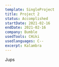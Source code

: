 ```yaml
---
template: SingleProject
title: Project 2
status: Accomplished
startDate: 2021-02-16
endDate: 2021-02-16
company: Bumble
usedTools: CHiki
usedlanguages: C--
excerpt: Kalambra
---
```

Jups
